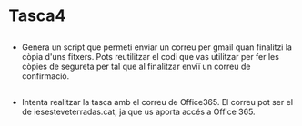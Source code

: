 # Tasca4
##
- Genera un script que permeti enviar un correu per gmail quan finalitzi la còpia d'uns fitxers. Pots reutilitzar el codi que vas utilitzar per fer les còpies de segureta per tal que al finalitzar enviï un correu de confirmació.
##
- Intenta realitzar la tasca amb el correu de Office365. El correu pot ser el de iesesteveterradas.cat, ja que us aporta accés a Office 365.

